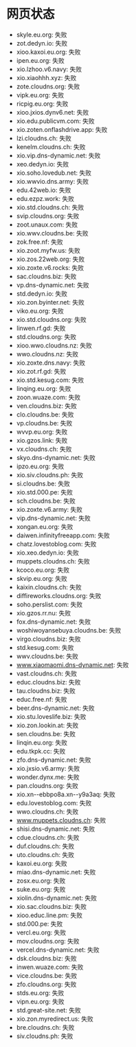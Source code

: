 # 网页状态
- skyle.eu.org: 失败
- zot.dedyn.io: 失败
- xioo.kaxoi.eu.org: 失败
- ipen.eu.org: 失败
- xio.lzhoo.v6.navy: 失败
- xio.xiaohhh.xyz: 失败
- zote.cloudns.org: 失败
- vipk.eu.org: 失败
- ricpig.eu.org: 失败
- xioo.jxios.dynv6.net: 失败
- xio.edu.publicvm.com: 失败
- xio.zoten.onflashdrive.app: 失败
- lzi.cloudns.ch: 失败
- kenelm.cloudns.ch: 失败
- xio.vip.dns-dynamic.net: 失败
- xeo.dedyn.io: 失败
- xio.soho.lovedub.net: 失败
- xio.wwvio.dns.army: 失败
- edu.42web.io: 失败
- edu.ezpz.work: 失败
- xio.std.cloudns.ch: 失败
- svip.cloudns.org: 失败
- zoot.unaux.com: 失败
- xio.wwv.cloudns.be: 失败
- zok.free.nf: 失败
- xio.zoot.myfw.us: 失败
- xio.zos.22web.org: 失败
- xio.zoxte.v6.rocks: 失败
- sac.cloudns.biz: 失败
- vp.dns-dynamic.net: 失败
- std.dedyn.io: 失败
- xio.zon.byinter.net: 失败
- viko.eu.org: 失败
- xio.std.cloudns.org: 失败
- linwen.rf.gd: 失败
- std.cloudns.org: 失败
- xioo.wwo.cloudns.nz: 失败
- wwo.cloudns.nz: 失败
- xio.zoxte.dns.navy: 失败
- xio.zot.rf.gd: 失败
- xio.std.kesug.com: 失败
- linqing.eu.org: 失败
- zoon.wuaze.com: 失败
- ven.cloudns.biz: 失败
- clo.cloudns.be: 失败
- vp.cloudns.be: 失败
- wvvp.eu.org: 失败
- xio.gzos.link: 失败
- vx.cloudns.ch: 失败
- skyo.dns-dynamic.net: 失败
- ipzo.eu.org: 失败
- xio.siv.cloudns.ph: 失败
- si.cloudns.be: 失败
- xio.std.000.pe: 失败
- sch.cloudns.be: 失败
- xio.zoxte.v6.army: 失败
- vip.dns-dynamic.net: 失败
- xongan.eu.org: 失败
- daiwen.infinityfreeapp.com: 失败
- chatz.lovestoblog.com: 失败
- xio.xeo.dedyn.io: 失败
- muppets.cloudns.ch: 失败
- kcoco.eu.org: 失败
- skvip.eu.org: 失败
- kaixin.cloudns.ch: 失败
- diffireworks.cloudns.org: 失败
- soho.perslist.com: 失败
- xio.gzos.rr.nu: 失败
- fox.dns-dynamic.net: 失败
- woshiwoyansebuya.cloudns.be: 失败
- virgo.cloudns.biz: 失败
- std.kesug.com: 失败
- wwv.cloudns.be: 失败
- www.xiaomaomi.dns-dynamic.net: 失败
- vast.cloudns.ch: 失败
- educ.cloudns.biz: 失败
- tau.cloudns.biz: 失败
- educ.free.nf: 失败
- beer.dns-dynamic.net: 失败
- xio.stu.loveslife.biz: 失败
- xio.zon.lookin.at: 失败
- sen.cloudns.be: 失败
- linqin.eu.org: 失败
- edu.tkpk.cc: 失败
- zfo.dns-dynamic.net: 失败
- xio.jxsio.v6.army: 失败
- wonder.dynx.me: 失败
- pan.cloudns.org: 失败
- xio.xn--ebbpo8a.xn--y9a3aq: 失败
- edu.lovestoblog.com: 失败
- wwo.cloudns.ch: 失败
- www.muppets.cloudns.ch: 失败
- shisi.dns-dynamic.net: 失败
- cdue.cloudns.ch: 失败
- duf.cloudns.ch: 失败
- uto.cloudns.ch: 失败
- kaxoi.eu.org: 失败
- miao.dns-dynamic.net: 失败
- zosx.eu.org: 失败
- suke.eu.org: 失败
- xiolin.dns-dynamic.net: 失败
- xio.sac.cloudns.biz: 失败
- xioo.educ.line.pm: 失败
- std.000.pe: 失败
- vercl.eu.org: 失败
- mov.cloudns.org: 失败
- vercel.dns-dynamic.net: 失败
- dsk.cloudns.biz: 失败
- inwen.wuaze.com: 失败
- vice.cloudns.be: 失败
- zfo.cloudns.org: 失败
- stds.eu.org: 失败
- vipn.eu.org: 失败
- std.great-site.net: 失败
- xio.zon.myredirect.us: 失败
- bre.cloudns.ch: 失败
- siv.cloudns.ph: 失败
